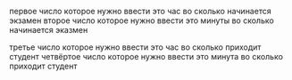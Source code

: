 первое число которое нужно ввести это час во сколько начинается экзамен
второе число которое нужно ввести это минуты во сколько начинается эказмен

третье число которое нужно ввести это час во сколько приходит студент
четвёртое число которое нужно ввести это минута во сколько приходит студент
